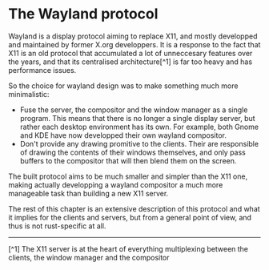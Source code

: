 # The Wayland protocol

Wayland is a display protocol aiming to replace X11, and mostly developped and maintained by former
X.org developpers. It is a response to the fact that X11 is an old protocol that accumulated a lot
of unneccesary features over the years, and that its centralised architecture[^1] is far too
heavy and has performance issues.

So the choice for wayland design was to make something much more minimalistic:

 - Fuse the server, the compositor and the window manager as a single program. This means that there
   is no longer a single display server, but rather each desktop environment has its own. For
   example, both Gnome and KDE have now developped their own wayland compositor.
 - Don't provide any drawing promitive to the clients. Their are responsible of drawing the contents
   of their windows themselves, and only pass buffers to the compositor that will then blend them
   on the screen.

The built protocol aims to be much smaller and simpler than the X11 one, making actually developping
a wayland compositor a much more manageable task than building a new X11 server.

The rest of this chapter is an extensive description of this protocol and what it implies for the
clients and servers, but from a general point of view, and thus is not rust-specific at all.

---

[^1] The X11 server is at the heart of everything multiplexing between the clients, the window
manager and the compositor
